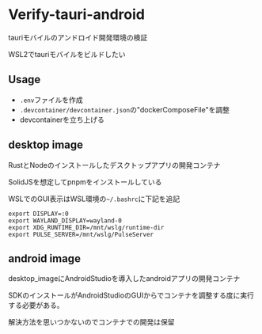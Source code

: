 # Verify-tauri-android

tauriモバイルのアンドロイド開発環境の検証

WSL2でtauriモバイルをビルドしたい

## Usage

- `.env`ファイルを作成
- `.devcontainer/devcontainer.json`の"dockerComposeFile"を調整
- devcontainerを立ち上げる

## desktop image

RustとNodeのインストールしたデスクトップアプリの開発コンテナ

SolidJSを想定してpnpmをインストールしている

WSLでのGUI表示はWSL環境の`~/.bashrc`に下記を追記

```bashrc
export DISPLAY=:0
export WAYLAND_DISPLAY=wayland-0
export XDG_RUNTIME_DIR=/mnt/wslg/runtime-dir
export PULSE_SERVER=/mnt/wslg/PulseServer
```

## android image

desktop_imageにAndroidStudioを導入したandroidアプリの開発コンテナ

SDKのインストールがAndroidStudioのGUIからでコンテナを調整する度に実行する必要がある。

解決方法を思いつかないのでコンテナでの開発は保留